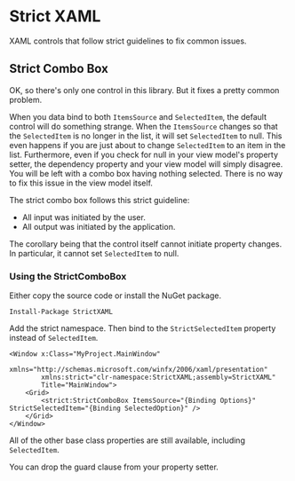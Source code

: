 # Strict XAML

XAML controls that follow strict guidelines to fix common issues.

## Strict Combo Box

OK, so there's only one control in this library. But it fixes a pretty common problem.

When you data bind to both `ItemsSource` and `SelectedItem`, the default control will do something strange.
When the `ItemsSource` changes so that the `SelectedItem` is no longer in the list, it will set `SelectedItem` to null.
This even happens if you are just about to change `SelectedItem` to an item in the list.
Furthermore, even if you check for null in your view model's property setter, the dependency property and your view model will simply disagree.
You will be left with a combo box having nothing selected.
There is no way to fix this issue in the view model itself.

The strict combo box follows this strict guideline:

* All input was initiated by the user.
* All output was initiated by the application.

The corollary being that the control itself cannot initiate property changes.
In particular, it cannot set `SelectedItem` to null.

### Using the StrictComboBox

Either copy the source code or install the NuGet package.

```
Install-Package StrictXAML
```

Add the strict namespace. Then bind to the `StrictSelectedItem` property instead of `SelectedItem`.

```xaml
<Window x:Class="MyProject.MainWindow"
        xmlns="http://schemas.microsoft.com/winfx/2006/xaml/presentation"
        xmlns:strict="clr-namespace:StrictXAML;assembly=StrictXAML"
        Title="MainWindow">
    <Grid>
        <strict:StrictComboBox ItemsSource="{Binding Options}" StrictSelectedItem="{Binding SelectedOption}" />
    </Grid>
</Window>
```

All of the other base class properties are still available, including `SelectedItem`.

You can drop the guard clause from your property setter.
